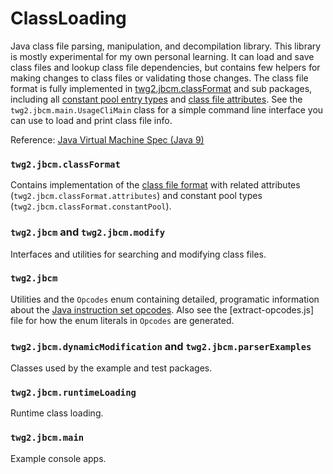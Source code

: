 ClassLoading
==========

Java class file parsing, manipulation, and decompilation library.
This library is mostly experimental for my own personal learning.
It can load and save class files and lookup class file dependencies, but contains few helpers for making changes to class files or validating those changes.
The class file format is fully implemented in [twg2.jbcm.classFormat](./ClassLoading/tree/master/src/twg2/jbcm/classFormat) and sub packages, including all [constant pool entry types](https://docs.oracle.com/javase/specs/jvms/se9/html/jvms-4.html#jvms-4.4) and [class file attributes](https://docs.oracle.com/javase/specs/jvms/se9/html/jvms-4.html#jvms-4.7).
See the `twg2.jbcm.main.UsageCliMain` class for a simple command line interface you can use to load and print class file info.

Reference: [Java Virtual Machine Spec (Java 9)](https://docs.oracle.com/javase/specs/jvms/se9/html/index.html)

### `twg2.jbcm.classFormat`
Contains implementation of the [class file format](https://docs.oracle.com/javase/specs/jvms/se9/html/jvms-4.html)
with related attributes (`twg2.jbcm.classFormat.attributes`) and constant pool types (`twg2.jbcm.classFormat.constantPool`).

### `twg2.jbcm` and `twg2.jbcm.modify`
Interfaces and utilities for searching and modifying class files.

### `twg2.jbcm`
Utilities and the `Opcodes` enum containing detailed, programatic information about the [Java instruction set opcodes](https://docs.oracle.com/javase/specs/jvms/se9/html/jvms-6.html#jvms-6.5).
Also see the [extract-opcodes.js] file for how the enum literals in `Opcodes` are generated.

### `twg2.jbcm.dynamicModification` and `twg2.jbcm.parserExamples`
Classes used by the example and test packages.

### `twg2.jbcm.runtimeLoading`
Runtime class loading.

### `twg2.jbcm.main`
Example console apps.